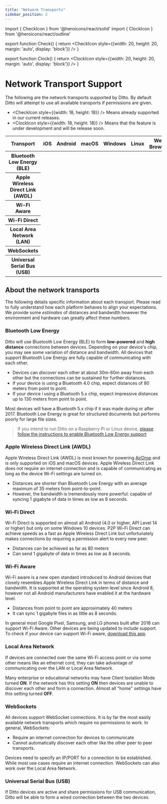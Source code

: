 ```yaml
---
title: "Network Transports"
sidebar_position: 2
---
```


import { CheckIcon } from '@heroicons/react/solid'
import { ClockIcon } from '@heroicons/react/outline'

export function Check() {
  return <CheckIcon style={{width: 20, height: 20, margin: 'auto', display: 'block'}} />
}

export function Clock() {
  return <ClockIcon style={{width: 20, height: 20, margin: 'auto', display: 'block'}} />
}

# Network Transport Support

The following are the network transports supported by Ditto. By default Ditto will attempt to use all available transports if permissions are given.

* <CheckIcon style={{width: 18, height: 18}} /> Means already supported in our current releases.
* <ClockIcon style={{width: 18, height: 18}} /> Means that the feature is under development and will be release soon.

<table class="table table-bordered reference-document-table">
  <thead class="thead-dark">
    <tr>
      <th scope="col">Transport</th>
      <th scope="col">iOS</th>
      <th scope="col">Android</th>
      <th scope="col">macOS</th>
      <th scope="col">Windows</th>
      <th scope="col">Linux</th>
      <th scope="col">Web Browser</th>
    </tr>
  </thead>
  <tbody>
    <tr>
      <th scope="row">Bluetooth Low Energy (BLE)</th>
      <td><Check /></td>
      <td><Check /></td>
      <td><Check /></td>
      <td><Clock /></td>
      <td><Check /></td>
      <td></td>
    </tr>
    <tr>
      <th scope="row">Apple Wireless Direct Link (AWDL)</th>
      <td><Check /></td>
      <td></td>
      <td><Clock /></td>
      <td></td>
      <td></td>
      <td></td>
    </tr>
    <tr>
      <th scope="row">Wi-Fi Aware</th>
      <td></td>
      <td><Clock /></td>
      <td></td>
      <td></td>
      <td></td>
      <td></td>
    </tr>
    <tr>
      <th scope="row">Wi-Fi Direct</th>
      <td></td>
      <td><Clock /></td>
      <td></td>
      <td><Clock /></td>
      <td><Clock /></td>
      <td></td>
    </tr>
    <tr>
      <th scope="row">Local Area Network (LAN)</th>
      <td><Check /></td>
      <td><Check /></td>
      <td><Check /></td>
      <td><Check /></td>
      <td><Check /></td>
      <td></td>
    </tr>
    <tr>
      <th scope="row">WebSockets</th>
      <td><Check /></td>
      <td><Check /></td>
      <td><Check /></td>
      <td><Check /></td>
      <td><Check /></td>
      <td><Check /></td>
    </tr>
    <tr>
      <th scope="row">Universal Serial Bus (USB)</th>
      <td><Clock /></td>
      <td><Clock /></td>
      <td><Clock /></td>
      <td><Clock /></td>
      <td><Clock /></td>
      <td><Clock /></td>
    </tr>
  </tbody>
</table>


## About the network transports

The following details specific information about each transport. Please read to fully understand how each platform behaves to align your expectations. We provide some _estimates_ of distances and bandwidth however the environment and hardware can greatly affect these numbers.

### Bluetooth Low Energy

Ditto will use Bluetooth Low Energy (BLE) to form **low-powered** and **high distance** connections between devices. Depending on your device's chip, you may see some variation of distance and bandwidth. All devices that support Bluetooth Low Energy are fully capable of communicating with each other.

* Devices can _discover_ each other at about 30m-60m away from each other but the connections can be sustained for further distances.
* If your device is using a Bluetooth 4.0 chip, expect distances of 80 meters from point to point.
* If your device i using a Bluetooth 5.x chip, expect impressive distances up to 130 meters from point to point.


Most devices will have a Bluetooth 5.x chip if it was made during or after 2017. Bluetooth Low Energy is great for structured documents but performs poorly for large file sizes.

> If you intend to run Ditto on a Raspberry Pi or Linux device, [please follow the instructions to enable Bluetooth Low Energy support](../installation/linux)

### Apple Wireless Direct Link (AWDL)

Apple Wireless Direct Link (AWDL) is most known for powering [AirDrop](https://support.apple.com/en-us/HT204144) and is only supported on iOS and macOS devices. Apple Wireless Direct Link does not require an internet connection and is capable of communicating as long as the device Wi-Fi settings are turned on.

* Distances are shorter than Bluetooth Low Energy with an average maximum of 35 meters from point-to-point.
* However, the bandwidth is tremendously more powerful: capable of syncing 1 gigabyte of data in times as low as 8 seconds.

### Wi-Fi Direct

Wi-Fi Direct is supported on almost all Android (4.0 or higher, API Level 14 or higher) but only on some Windows 10 devices. P2P Wi-Fi Direct can achieve speeds as a fast as Apple Wireless Direct Link but unfortunately makes connections by requiring a permission alert to every new peer.

* Distances can be achieved as far as 80 meters
* Can send 1 gigabyte of data in times as low as 8 seconds.

### Wi-Fi Aware

Wi-Fi aware is a new open standard introduced to Android devices that closely resembles Apple Wireless Direct Link in terms of distance and bandwidth. It is supported at the operating system level since Android 8, however not all Android manufacturers have enabled it at the hardware level.

* Distances from point to point are approximately 40 meters
* It can sync 1 gigabyte files in as little as 8 seconds.

In general most Google Pixel, Samsung, and LG phones built after 2018 can support Wi-Fi Aware. Other devices are being updated to include support. To check if your device can support Wi-Fi aware, [download this app](https://play.google.com/store/apps/details?id=live.ditto.wifiawarechecker).

### Local Area Network

If devices are connected over the same Wi-Fi access point or via some other means like an ethernet cord, they can take advantage of communicating over the LAN or Local Area Network.

Many enterprise or educational networks may have Client Isolation Mode turned **ON**. If the network has this setting **ON** then devices are unable to discover each other and form a connection. Almost all "home" settings have this setting turned **OFF**.

### WebSockets

All devices support WebSocket connections. It is by far the most easily available network transports which require no permissions to work. In general, WebSockets:

* Require an internet connection for devices to communicate
* Cannot automatically discover each other like the other peer to peer transports.

Devices need to specify an IP/PORT for a connection to be established. While most use cases require an internet connection. WebSockets can also work over the Local Area Network.

### Universal Serial Bus (USB)

If Ditto devices are active and share permissions for USB communication, Ditto will be able to form a wired connection between the two devices.